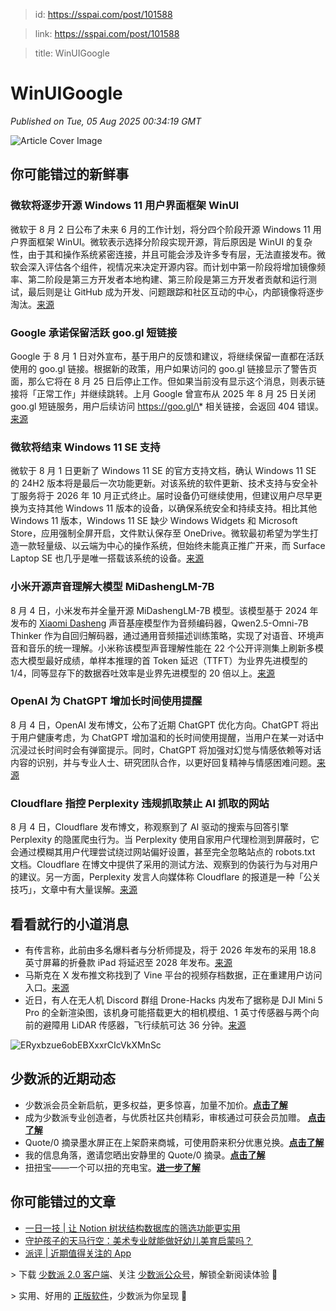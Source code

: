 > id: https://sspai.com/post/101588

> link: https://sspai.com/post/101588

> title: WinUIGoogle

# WinUIGoogle
_Published on Tue, 05 Aug 2025 00:34:19 GMT_

![Article Cover Image](https://cdnfile.sspai.com/2025/8/5/article/c180f28f-aeab-5d53-2921-5bf212c16b73.png)  

你可能错过的新鲜事
---------

### 微软将逐步开源 Windows 11 用户界面框架 WinUI

微软于 8 月 2 日公布了未来 6 月的工作计划，将分四个阶段开源 Windows 11 用户界面框架 WinUI。微软表示选择分阶段实现开源，背后原因是 WinUI 的复杂性，由于其和操作系统紧密连接，并且可能会涉及许多专有层，无法直接发布。微软会深入评估各个组件，视情况来决定开源内容。而计划中第一阶段将增加镜像频率、第二阶段是第三方开发者本地构建、第三阶段是第三方开发者贡献和运行测试，最后则是让 GitHub 成为开发、问题跟踪和社区互动的中心，内部镜像将逐步淘汰。[来源](https://www.neowin.net/news/microsoft-is-taking-steps-to-open-sourcing-windows-11-user-interface-framework/)

### Google 承诺保留活跃 goo.gl 短链接

Google 于 8 月 1 日对外宣布，基于用户的反馈和建议，将继续保留一直都在活跃使用的 goo.gl 链接。根据新的政策，用户如果访问的 goo.gl 链接显示了警告页面，那么它将在 8 月 25 日后停止工作。但如果当前没有显示这个消息，则表示链接将「正常工作」并继续跳转。上月 Google 曾宣布从 2025 年 8 月 25 日关闭 goo.gl 短链服务，用户后续访问 https://goo.gl/\* 相关链接，会返回 404 错误。[来源](https://www.neowin.net/news/google-will-not-kill-your-googl-links-on-one-condition/)

### 微软将结束 Windows 11 SE 支持

微软于 8 月 1 日更新了 Windows 11 SE 的官方支持文档，确认 Windows 11 SE 的 24H2 版本将是最后一次功能更新。对该系统的软件更新、技术支持与安全补丁服务将于 2026 年 10 月正式终止。届时设备仍可继续使用，但建议用户尽早更换为支持其他 Windows 11 版本的设备，以确保系统安全和持续支持。相比其他 Windows 11 版本，Windows 11 SE 缺少 Windows Widgets 和 Microsoft Store，应用强制全屏开启，文件默认保存至 OneDrive。微软最初希望为学生打造一款轻量级、以云端为中心的操作系统，但始终未能真正推广开来，而 Surface Laptop SE 也几乎是唯一搭载该系统的设备。[来源](https://www.thurrott.com/windows/324082/windows-11-se-for-education-will-go-out-of-support-in-october-2026)

### 小米开源声音理解大模型 MiDashengLM-7B

8 月 4 日，小米发布并全量开源 MiDashengLM-7B 模型。该模型基于 2024 年发布的 [Xiaomi Dasheng](https://github.com/xiaomi/dasheng) 声音基座模型作为音频编码器，Qwen2.5-Omni-7B Thinker 作为自回归解码器，通过通用音频描述训练策略，实现了对语音、环境声音和音乐的统一理解。小米称该模型声音理解性能在 22 个公开评测集上刷新多模态大模型最好成绩，单样本推理的首 Token 延迟（TTFT）为业界先进模型的 1/4，同等显存下的数据吞吐效率是业界先进模型的 20 倍以上。[来源](https://mp.weixin.qq.com/s/at9Qo1b5kef6RK0yTEZ-nA)

### OpenAI 为 ChatGPT 增加长时间使用提醒

8 月 4 日，OpenAI 发布博文，公布了近期 ChatGPT 优化方向。ChatGPT 将出于用户健康考虑，为 ChatGPT 增加温和的长时间使用提醒，当用户在某一对话中沉浸过长时间时会有弹窗提示。同时，ChatGPT 将加强对幻觉与情感依赖等对话内容的识别，并与专业人士、研究团队合作，以更好回复精神与情感困难问题。[来源](https://openai.com/index/how-we're-optimizing-chatgpt/)

### Cloudflare 指控 Perplexity 违规抓取禁止 AI 抓取的网站

8 月 4 日，Cloudflare 发布博文，称观察到了 AI 驱动的搜索与回答引擎 Perplexity 的隐匿爬虫行为。当 Perplexity 使用自家用户代理检测到屏蔽时，它会通过模糊其用户代理尝试绕过网站偏好设置，甚至完全忽略站点的 robots.txt 文档。Cloudflare 在博文中提供了采用的测试方法、观察到的伪装行为与对用户的建议。另一方面，Perplexity 发言人向媒体称 Cloudflare 的报道是一种「公关技巧」，文章中有大量误解。[来源](https://www.theverge.com/news/718319/perplexity-stealth-crawling-cloudflare-ai-bots-report)

看看就行的小道消息
---------

-   有传言称，此前由多名爆料者与分析师提及，将于 2026 年发布的采用 18.8 英寸屏幕的折叠款 iPad 将延迟至 2028 年发布。[来源](https://9to5mac.com/2025/08/04/bad-news-for-anyone-eagerly-awaiting-the-ipad-fold/)
-   马斯克在 X 发布推文称找到了 Vine 平台的视频存档数据，正在重建用户访问入口。[来源](https://x.com/elonmusk/status/1951697566325981414)
-   近日，有人在无人机 Discord 群组 Drone-Hacks 内发布了据称是 DJI Mini 5 Pro 的全新渲染图，该机身可能搭载更大的相机模组、1 英寸传感器与两个向前的避障用 LiDAR 传感器，飞行续航可达 36 分钟。[来源](https://www.techradar.com/cameras/drones/dji-mini-5-pro-leaks-reveal-potential-specs-and-design-but-one-big-question-remains)

![ERyxbzue6obEBXxxrCIcVkXMnSc](https://cdnfile.sspai.com/editor/u_/d28l1stb34t8463uoavg.jpeg?imageView2/2/w/1120/q/90/interlace/1/ignore-error/1/format/webp)

少数派的近期动态
--------

-   少数派会员全新启航，更多权益，更多惊喜，加量不加价。[**点击了解**](https://sspai.com/post/101440)
-   成为少数派专业创造者，与优质社区共创精彩，审核通过可获会员加赠。 [**点击了解**](https://sspai.com/page/verified/)
-   Quote/0 摘录墨水屏正在上架蔚来商城，可使用蔚来积分优惠兑换。[**点击了解**](https://sspai.com/link?target=https%3A%2F%2Fl.nio.cn%2Fi2XiUXn)
-   我的信息角落，邀请您晒出安静里的 Quote/0 摘录。[**点击了解**](https://sspai.com/post/101517)
-   扭扭宝——一个可以扭的充电宝。[**进一步了解**](https://sspai.com/create/blacktime)

你可能错过的文章
--------

-   [一日一技 | 让 Notion 树状结构数据库的筛选功能更实用](https://sspai.com/post/101372)
-   [守护孩子的天马行空：美术专业就能做好幼儿美育启蒙吗？](https://sspai.com/post/101488)
-   [派评 | 近期值得关注的 App](https://sspai.com/post/101576)

\> 下载 [少数派 2.0 客户端](https://sspai.com/page/client)、关注 [少数派公众号](https://sspai.com/s/J71e)，解锁全新阅读体验 📰

\> 实用、好用的 [正版软件](https://sspai.com/mall)，少数派为你呈现 🚀
